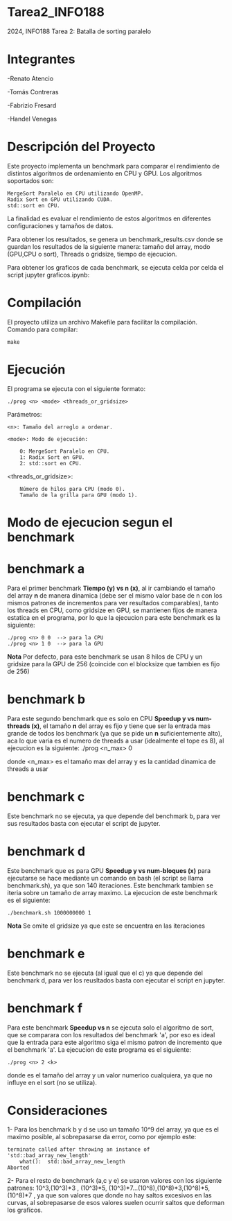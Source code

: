 # Tarea2_INFO188
2024, INFO188 Tarea 2: Batalla de sorting paralelo

# Integrantes


-Renato Atencio

-Tomás Contreras

-Fabrizio Fresard

-Handel Venegas

# Descripción del Proyecto

Este proyecto implementa un benchmark para comparar el rendimiento de distintos algoritmos de ordenamiento en CPU y GPU. Los algoritmos soportados son:

    MergeSort Paralelo en CPU utilizando OpenMP.
    Radix Sort en GPU utilizando CUDA.
    std::sort en CPU.

La finalidad es evaluar el rendimiento de estos algoritmos en diferentes configuraciones y tamaños de datos.

Para obtener los resultados, se genera un benchmark_results.csv donde se guardan los resultados de la siguiente manera:
tamaño del array, modo (GPU,CPU o sort), Threads o gridsize, tiempo de ejecucion.

Para obtener los graficos de cada benchmark, se ejecuta celda por celda el script jupyter graficos.ipynb:


# Compilación

El proyecto utiliza un archivo Makefile para facilitar la compilación. Comando para compilar:

    make

# Ejecución

El programa se ejecuta con el siguiente formato:

    ./prog <n> <mode> <threads_or_gridsize>

Parámetros:

    <n>: Tamaño del arreglo a ordenar.  

    <mode>: Modo de ejecución:

        0: MergeSort Paralelo en CPU.
        1: Radix Sort en GPU.
        2: std::sort en CPU.
        
<threads_or_gridsize>: 

        Número de hilos para CPU (modo 0).
        Tamaño de la grilla para GPU (modo 1).

# Modo de ejecucion segun el benchmark

# benchmark a
Para el primer benchmark **Tiempo (y) vs n (x)**, al ir cambiando el tamaño del array **n** de manera dinamica (debe ser el mismo valor base de n con los mismos patrones de incrementos para ver resultados comparables), tanto los threads en CPU, como gridsize en GPU, se mantienen
fijos de manera estatica en el programa, por lo que la ejecucion para este benchmark es la siguiente:

    ./prog <n> 0 0  --> para la CPU
    ./prog <n> 1 0  --> para la GPU

**Nota**
Por defecto, para este benchmark se usan 8 hilos de CPU y un gridsize para la GPU de 256 (coincide con el blocksize que tambien es fijo de 256)

# benchmark b
Para este segundo benchmark que es solo en CPU **Speedup y vs num-threads (x)**, el tamaño **n** del array es fijo y tiene que ser la entrada mas grande 
de todos los benchmark (ya que se pide  un **n** suficientemente alto), aca lo que varia es el numero de threads a usar (idealmente el tope es 8), al ejecucion es la siguiente:
    ./prog <n_max> 0 <k>

donde <n_max> es el tamaño max del array y <k> es la cantidad dinamica de threads a usar 

# benchmark c
Este benchmark no se ejecuta, ya que depende del benchmark b, para ver sus resultados basta con ejecutar el script de jupyter.

# benchmark d
Este benchmark que es para GPU **Speedup y vs num-bloques (x)** para ejecutarse se hace mediante un comando en bash (el script se llama benchmark.sh), ya que son 140 iteraciones. Este benchmark tambien se iteria sobre un tamaño de array maximo. 
La ejecucion de este benchmark es el siguiente:

    ./benchmark.sh 1000000000 1 

**Nota**
Se omite el gridsize ya que este se encuentra en las iteraciones

# benchmark e
Este benchmark no se ejecuta (al igual que el c) ya que depende del benchmark d, para ver los reusltados basta con ejecutar el script en jupyter.

# benchmark f
Para este benchmark **Speedup vs n** se ejecuta solo el algoritmo de sort, que se comparara con los resultados del benchmark 'a', por eso es ideal
que la entrada <n> para este algoritmo siga el mismo patron de incremento que el benchmark 'a'. La ejecucion de este programa es el siguiente:

    ./prog <n> 2 <k>
    
donde <n> es el tamaño del array y <k> un valor numerico cualquiera, ya que no influye en el sort (no se utiliza).

# Consideraciones  

1- Para los benchmark b y d se uso un tamaño 10^9 del array, ya que es el maximo posible, al sobrepasarse da error, como por ejemplo este:

    terminate called after throwing an instance of 'std::bad_array_new_length'
        what():  std::bad_array_new_length
    Aborted
    
2- Para el resto de benchmark (a,c y e) se usaron valores con los siguiente patrones: 10^3,(10^3)*3 , (10^3)*5, (10^3)*7...(10^8),(10^8)*3,(10^8)*5,(10^8)*7 , ya que son valores
que donde no hay saltos excesivos en las curvas, al sobrepasarse de esos valores suelen ocurrir saltos que deforman los graficos.
